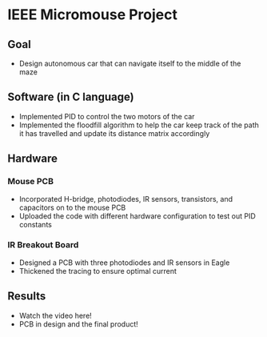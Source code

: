 # IEEE Micromouse Project

## Goal
* Design autonomous car that can navigate itself to the middle of the maze

## Software (in C language)
* Implemented PID to control the two motors of the car 
* Implemented the floodfill algorithm to help the car keep track of the path it has travelled and update its distance matrix accordingly

## Hardware
### Mouse PCB
* Incorporated H-bridge, photodiodes, IR sensors, transistors, and capacitors on to the mouse PCB
* Uploaded the code with different hardware configuration to test out PID constants

### IR Breakout Board
* Designed a PCB with three photodiodes and IR sensors in Eagle
* Thickened the tracing to ensure optimal current

## Results
* Watch the video here!
* PCB in design and the final product!




